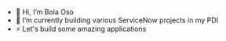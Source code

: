 - 👋 Hi, I’m Bola Oso
- 🌱 I’m currently building various ServiceNow projects in my PDI
- ⚡ Let's build some amazing applications
